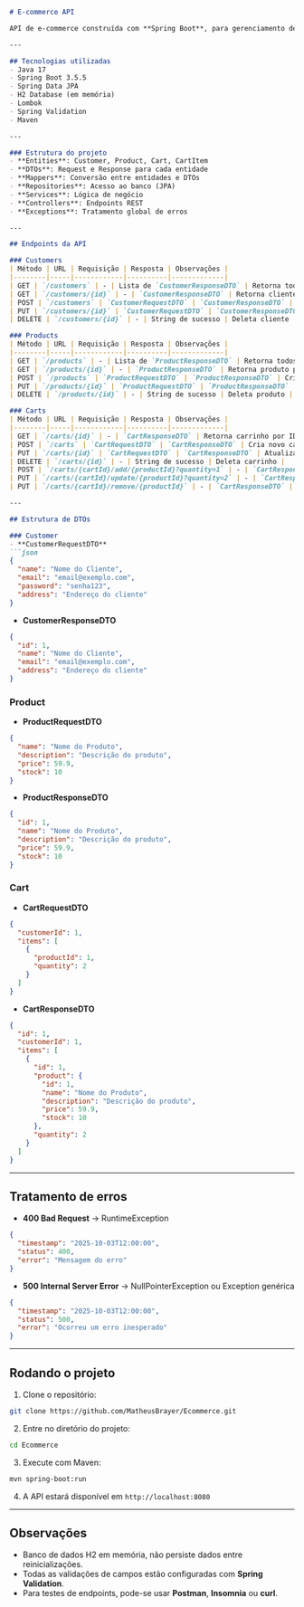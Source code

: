 ````markdown
# E-commerce API

API de e-commerce construída com **Spring Boot**, para gerenciamento de **clientes**, **produtos** e **carrinhos de compras**.

---

## Tecnologias utilizadas
- Java 17
- Spring Boot 3.5.5
- Spring Data JPA
- H2 Database (em memória)
- Lombok
- Spring Validation
- Maven

---

### Estrutura do projeto
- **Entities**: Customer, Product, Cart, CartItem  
- **DTOs**: Request e Response para cada entidade  
- **Mappers**: Conversão entre entidades e DTOs  
- **Repositories**: Acesso ao banco (JPA)  
- **Services**: Lógica de negócio  
- **Controllers**: Endpoints REST  
- **Exceptions**: Tratamento global de erros  

---

## Endpoints da API

### Customers
| Método | URL | Requisição | Resposta | Observações |
|--------|-----|------------|----------|-------------|
| GET | `/customers` | - | Lista de `CustomerResponseDTO` | Retorna todos os clientes |
| GET | `/customers/{id}` | - | `CustomerResponseDTO` | Retorna cliente por ID |
| POST | `/customers` | `CustomerRequestDTO` | `CustomerResponseDTO` | Cria novo cliente |
| PUT | `/customers/{id}` | `CustomerRequestDTO` | `CustomerResponseDTO` | Atualiza cliente existente |
| DELETE | `/customers/{id}` | - | String de sucesso | Deleta cliente |

### Products
| Método | URL | Requisição | Resposta | Observações |
|--------|-----|------------|----------|-------------|
| GET | `/products` | - | Lista de `ProductResponseDTO` | Retorna todos os produtos |
| GET | `/products/{id}` | - | `ProductResponseDTO` | Retorna produto por ID |
| POST | `/products` | `ProductRequestDTO` | `ProductResponseDTO` | Cria novo produto |
| PUT | `/products/{id}` | `ProductRequestDTO` | `ProductResponseDTO` | Atualiza produto existente |
| DELETE | `/products/{id}` | - | String de sucesso | Deleta produto |

### Carts
| Método | URL | Requisição | Resposta | Observações |
|--------|-----|------------|----------|-------------|
| GET | `/carts/{id}` | - | `CartResponseDTO` | Retorna carrinho por ID |
| POST | `/carts` | `CartRequestDTO` | `CartResponseDTO` | Cria novo carrinho |
| PUT | `/carts/{id}` | `CartRequestDTO` | `CartResponseDTO` | Atualiza carrinho existente |
| DELETE | `/carts/{id}` | - | String de sucesso | Deleta carrinho |
| POST | `/carts/{cartId}/add/{productId}?quantity=1` | - | `CartResponseDTO` | Adiciona produto ao carrinho |
| PUT | `/carts/{cartId}/update/{productId}?quantity=2` | - | `CartResponseDTO` | Atualiza quantidade do produto no carrinho |
| PUT | `/carts/{cartId}/remove/{productId}` | - | `CartResponseDTO` | Remove produto do carrinho |

---

## Estrutura de DTOs

### Customer
- **CustomerRequestDTO**  
```json
{
  "name": "Nome do Cliente",
  "email": "email@exemplo.com",
  "password": "senha123",
  "address": "Endereço do cliente"
}
````

* **CustomerResponseDTO**

```json
{
  "id": 1,
  "name": "Nome do Cliente",
  "email": "email@exemplo.com",
  "address": "Endereço do cliente"
}
```

### Product

* **ProductRequestDTO**

```json
{
  "name": "Nome do Produto",
  "description": "Descrição do produto",
  "price": 59.9,
  "stock": 10
}
```

* **ProductResponseDTO**

```json
{
  "id": 1,
  "name": "Nome do Produto",
  "description": "Descrição do produto",
  "price": 59.9,
  "stock": 10
}
```

### Cart

* **CartRequestDTO**

```json
{
  "customerId": 1,
  "items": [
    {
      "productId": 1,
      "quantity": 2
    }
  ]
}
```

* **CartResponseDTO**

```json
{
  "id": 1,
  "customerId": 1,
  "items": [
    {
      "id": 1,
      "product": {
        "id": 1,
        "name": "Nome do Produto",
        "description": "Descrição do produto",
        "price": 59.9,
        "stock": 10
      },
      "quantity": 2
    }
  ]
}
```

---

## Tratamento de erros

* **400 Bad Request** → RuntimeException

```json
{
  "timestamp": "2025-10-03T12:00:00",
  "status": 400,
  "error": "Mensagem do erro"
}
```

* **500 Internal Server Error** → NullPointerException ou Exception genérica

```json
{
  "timestamp": "2025-10-03T12:00:00",
  "status": 500,
  "error": "Ocorreu um erro inesperado"
}
```

---

## Rodando o projeto

1. Clone o repositório:

```bash
git clone https://github.com/MatheusBrayer/Ecommerce.git
```

2. Entre no diretório do projeto:

```bash
cd Ecommerce
```

3. Execute com Maven:

```bash
mvn spring-boot:run
```

4. A API estará disponível em `http://localhost:8080`

---

## Observações

* Banco de dados H2 em memória, não persiste dados entre reinicializações.
* Todas as validações de campos estão configuradas com **Spring Validation**.
* Para testes de endpoints, pode-se usar **Postman**, **Insomnia** ou **curl**.

